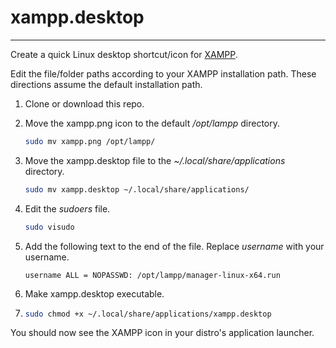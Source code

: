 # xampp.desktop

---

Create a quick Linux desktop shortcut/icon for [XAMPP](https://www.apachefriends.org/).

Edit the file/folder paths according to your XAMPP installation path. These directions assume the default installation path.

1. Clone or download this repo.

2. Move the xampp.png icon to the default */opt/lampp* directory.
   
   ```bash
   sudo mv xampp.png /opt/lampp/
   ```

3. Move the xampp.desktop file to the *~/.local/share/applications* directory.
   
   ```bash
   sudo mv xampp.desktop ~/.local/share/applications/
   ```

4. Edit the *sudoers* file.
   
   ```bash
   sudo visudo
   ```

5. Add the following text to the end of the file. Replace *username* with your username.
   
   ```textile
   username ALL = NOPASSWD: /opt/lampp/manager-linux-x64.run
   ```

6. Make xampp.desktop executable.

7. ```bash
   sudo chmod +x ~/.local/share/applications/xampp.desktop
   ```
You should now see the XAMPP icon in your distro's application launcher.